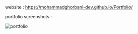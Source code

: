 website : https://mohammadghorbani-dev.github.io/Portfolio/


portfolio screenshots : 

![portfolio](https://github.com/MohammadGhorbani-dev/Contacts-manager/assets/136791923/bef08caf-cfa4-47e5-ba67-02e06378c59d)
